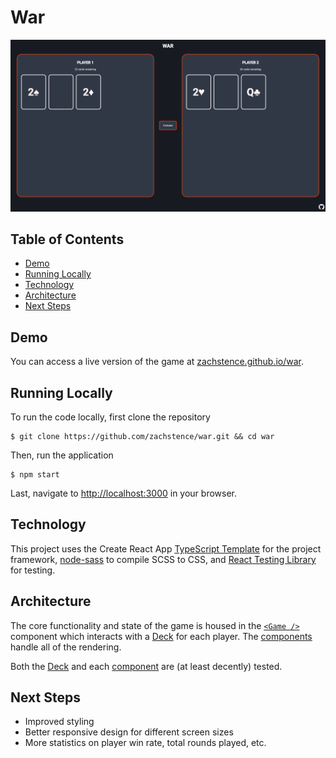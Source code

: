 # War

![War Screenshot](https://github.com/zachstence/war/blob/main/screenshot.png)

## Table of Contents
- [Demo](#demo)
- [Running Locally](#running-locally)
- [Technology](#technology)
- [Architecture](#architecture)
- [Next Steps](#next-steps)

## Demo
You can access a live version of the game at [zachstence.github.io/war](https://zachstence.github.io/war).

## Running Locally
To run the code locally, first clone the repository
```console
$ git clone https://github.com/zachstence/war.git && cd war
```

Then, run the application
```console
$ npm start
```

Last, navigate to [http://localhost:3000](http://localhost:3000) in your browser.

## Technology
This project uses the Create React App [TypeScript Template](https://create-react-app.dev/docs/adding-typescript/) for the project framework, [node-sass](https://www.npmjs.com/package/node-sass) to compile SCSS to CSS, and [React Testing Library](https://testing-library.com/docs/react-testing-library/intro/) for testing.

## Architecture
The core functionality and state of the game is housed in the [`<Game />`](src/components/Game/Game.tsx) component which interacts with a [Deck](src/Deck/Deck.ts) for each player. The [components](src/components) handle all of the rendering.

Both the [Deck](src/Deck/Deck.ts) and each [component](src/components) are (at least decently) tested.

## Next Steps
- Improved styling
- Better responsive design for different screen sizes
- More statistics on player win rate, total rounds played, etc.